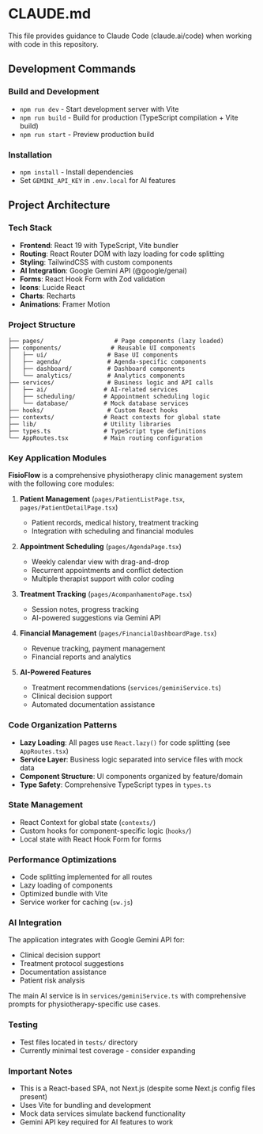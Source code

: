 # CLAUDE.md

This file provides guidance to Claude Code (claude.ai/code) when working with code in this repository.

## Development Commands

### Build and Development
- `npm run dev` - Start development server with Vite
- `npm run build` - Build for production (TypeScript compilation + Vite build)
- `npm run start` - Preview production build

### Installation
- `npm install` - Install dependencies
- Set `GEMINI_API_KEY` in `.env.local` for AI features

## Project Architecture

### Tech Stack
- **Frontend**: React 19 with TypeScript, Vite bundler
- **Routing**: React Router DOM with lazy loading for code splitting
- **Styling**: TailwindCSS with custom components
- **AI Integration**: Google Gemini API (@google/genai)
- **Forms**: React Hook Form with Zod validation
- **Icons**: Lucide React
- **Charts**: Recharts
- **Animations**: Framer Motion

### Project Structure

```
├── pages/                    # Page components (lazy loaded)
├── components/              # Reusable UI components
│   ├── ui/                 # Base UI components
│   ├── agenda/             # Agenda-specific components
│   ├── dashboard/          # Dashboard components
│   └── analytics/          # Analytics components
├── services/               # Business logic and API calls
│   ├── ai/                # AI-related services
│   ├── scheduling/        # Appointment scheduling logic
│   └── database/          # Mock database services
├── hooks/                  # Custom React hooks
├── contexts/              # React contexts for global state
├── lib/                   # Utility libraries
├── types.ts               # TypeScript type definitions
└── AppRoutes.tsx          # Main routing configuration
```

### Key Application Modules

**FisioFlow** is a comprehensive physiotherapy clinic management system with the following core modules:

1. **Patient Management** (`pages/PatientListPage.tsx`, `pages/PatientDetailPage.tsx`)
   - Patient records, medical history, treatment tracking
   - Integration with scheduling and financial modules

2. **Appointment Scheduling** (`pages/AgendaPage.tsx`)
   - Weekly calendar view with drag-and-drop
   - Recurrent appointments and conflict detection
   - Multiple therapist support with color coding

3. **Treatment Tracking** (`pages/AcompanhamentoPage.tsx`)
   - Session notes, progress tracking
   - AI-powered suggestions via Gemini API

4. **Financial Management** (`pages/FinancialDashboardPage.tsx`)
   - Revenue tracking, payment management
   - Financial reports and analytics

5. **AI-Powered Features**
   - Treatment recommendations (`services/geminiService.ts`)
   - Clinical decision support
   - Automated documentation assistance

### Code Organization Patterns

- **Lazy Loading**: All pages use `React.lazy()` for code splitting (see `AppRoutes.tsx`)
- **Service Layer**: Business logic separated into service files with mock data
- **Component Structure**: UI components organized by feature/domain
- **Type Safety**: Comprehensive TypeScript types in `types.ts`

### State Management
- React Context for global state (`contexts/`)
- Custom hooks for component-specific logic (`hooks/`)
- Local state with React Hook Form for forms

### Performance Optimizations
- Code splitting implemented for all routes
- Lazy loading of components
- Optimized bundle with Vite
- Service worker for caching (`sw.js`)

### AI Integration
The application integrates with Google Gemini API for:
- Clinical decision support
- Treatment protocol suggestions
- Documentation assistance
- Patient risk analysis

The main AI service is in `services/geminiService.ts` with comprehensive prompts for physiotherapy-specific use cases.

### Testing
- Test files located in `tests/` directory
- Currently minimal test coverage - consider expanding

### Important Notes
- This is a React-based SPA, not Next.js (despite some Next.js config files present)
- Uses Vite for bundling and development
- Mock data services simulate backend functionality
- Gemini API key required for AI features to work